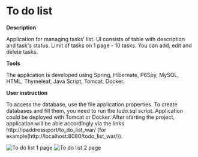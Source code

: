 # To do list

**Description**

Application for managing tasks' list. UI consists of table with description and task's status.
Limit of tasks on 1 page - 10 tasks. You can add, edit and delete tasks.


**Tools**

The application is developed using Spring, Hibernate, P6Spy, MySQL, HTML, Thymeleaf, Java Script, Tomcat, Docker.

**User instruction**

To access the database, use the file application.properties.
To create databases and fill them, you need to run the todo.sql script.
Application could be deployed with Tomcat or Docker.
After starting the project, application will be able accordingly via the links http://ipaddress:port/to_do_list_war/ (for example(http://localhost:8080/todo_list_war/)).

![To do list 1 page](https://github.com/victoria-vishenia/todo-list/blob/master/todo1.jpg)
![To do list 2 page](https://github.com/victoria-vishenia/todo-list/blob/master/todo2.jpg)
